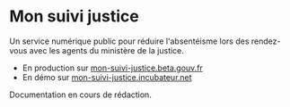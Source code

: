 # Mon suivi justice

Un service numérique public pour réduire l'absentéisme lors des rendez-vous avec les agents du ministère de la justice.

- En production sur [mon-suivi-justice.beta.gouv.fr](www.mon-suivi-justice.beta.gouv.fr)
- En démo sur [mon-suivi-justice.incubateur.net](www.mon-suivi-justice.incubateur.net)

Documentation en cours de rédaction.
